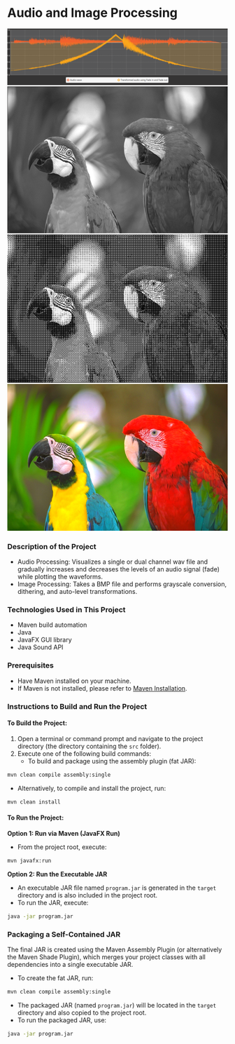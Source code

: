 # Audio and Image Processing

![Alt text](/images/wav_visualization.png "Wav Visualization")
![Alt text](/images/processed_images/parrotsBlackAndWhite.png "Black And White Example")
![Alt text](/images/processed_images/parrotsDithered.png "Dithering Example")
![Alt text](/images/processed_images/parrots_auto_leveled.png "Auto Level Example")

### Description of the Project
* Audio Processing: Visualizes a single or dual channel wav file and gradually increases and decreases the levels of an audio signal (fade) while plotting the waveforms.
* Image Processing: Takes a BMP file and performs grayscale conversion, dithering, and auto-level transformations.

### Technologies Used in This Project
* Maven build automation
* Java
* JavaFX GUI library
* Java Sound API

### Prerequisites
- Have Maven installed on your machine.
- If Maven is not installed, please refer to [Maven Installation](https://maven.apache.org/install.html).

### Instructions to Build and Run the Project

#### To Build the Project:
1. Open a terminal or command prompt and navigate to the project directory (the directory containing the `src` folder).
2. Execute one of the following build commands:
   - To build and package using the assembly plugin (fat JAR):
```bash
mvn clean compile assembly:single
```
   - Alternatively, to compile and install the project, run:
```bash
mvn clean install
```

#### To Run the Project:

**Option 1: Run via Maven (JavaFX Run)**
- From the project root, execute:
```bash
mvn javafx:run
```

**Option 2: Run the Executable JAR**
- An executable JAR file named `program.jar` is generated in the `target` directory and is also included in the project root.
- To run the JAR, execute:
```bash
java -jar program.jar
```

### Packaging a Self-Contained JAR
The final JAR is created using the Maven Assembly Plugin (or alternatively the Maven Shade Plugin), which merges your project classes with all dependencies into a single executable JAR.
- To create the fat JAR, run:
```bash
mvn clean compile assembly:single
```
- The packaged JAR (named `program.jar`) will be located in the `target` directory and also copied to the project root.
- To run the packaged JAR, use:
```bash
java -jar program.jar
```
